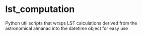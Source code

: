# lst_computation
Python util scripts that wraps LST calculations derived from the astronomical almanac into the datetime object for easy use
